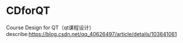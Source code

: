 # CDforQT
Course Design for QT（qt课程设计）
describe:https://blog.csdn.net/qq_40626497/article/details/103641061
